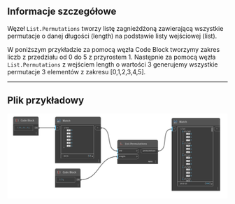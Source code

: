 ## Informacje szczegółowe
Węzeł `List.Permutations` tworzy listę zagnieżdżoną zawierającą wszystkie permutacje o danej długości (length) na podstawie listy wejściowej (list).

W poniższym przykładzie za pomocą węzła Code Block tworzymy zakres liczb z przedziału od 0 do 5 z przyrostem 1. Następnie za pomocą węzła `List.Permutations` z wejściem length o wartości 3 generujemy wszystkie permutacje 3 elementów z zakresu [0,1,2,3,4,5].
___
## Plik przykładowy

![List.Permutations](./DSCore.List.Permutations_img.jpg)
